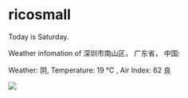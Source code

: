 # ricosmall

Today is Saturday.

Weather infomation of 深圳市南山区， 广东省， 中国: 

Weather: 阴, Temperature: 19 ℃ , Air Index: 62 良

<img src="https://github-readme-stats.vercel.app/api?username=ricosmall&show_icons=true" />
